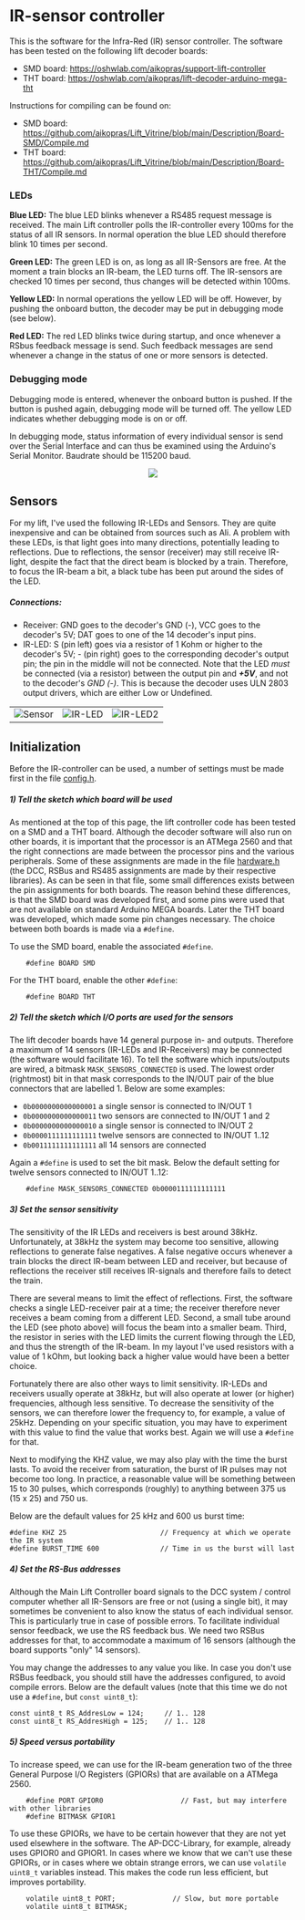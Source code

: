 # <a name="IR controller"></a>IR-sensor controller #

This is the software for the Infra-Red (IR) sensor controller.
The software has been tested on the following lift decoder boards:
  - SMD board: https://oshwlab.com/aikopras/support-lift-controller
  - THT board: https://oshwlab.com/aikopras/lift-decoder-arduino-mega-tht

Instructions for compiling can be found on:
  - SMD board: https://github.com/aikopras/Lift_Vitrine/blob/main/Description/Board-SMD/Compile.md
  - THT board: https://github.com/aikopras/Lift_Vitrine/blob/main/Description/Board-THT/Compile.md

### LEDs ###
**Blue LED:** The blue LED blinks whenever a RS485 request message is received. The main Lift controller polls the IR-controller every 100ms for the status of all IR sensors. In normal operation the blue LED should therefore blink 10 times per second.

**Green LED:** The green LED is on, as long as all IR-Sensors are free. At the moment a train blocks an IR-beam, the LED turns off. The IR-sensors are checked 10 times per second, thus changes will be detected within 100ms.

**Yellow LED:** In normal operations the yellow LED will be off. However, by pushing the onboard button, the decoder may be put in debugging mode (see below).

**Red LED:** The red LED blinks twice during startup, and once whenever a RSbus feedback message is send. Such feedback messages are send whenever a change in the status of one or more sensors is detected.

### Debugging mode ###
Debugging mode is entered, whenever the onboard button is pushed. If the button is pushed again, debugging mode will be turned off. The yellow LED indicates whether debugging mode is on or off.

In debugging mode, status information of every individual sensor is send over the Serial Interface and can thus be examined using the Arduino's Serial Monitor. Baudrate should be 115200 baud.
<center><img src="Figures/DebuggingMode.png"></center>


## Sensors ##
For my lift, I've used the following IR-LEDs and Sensors. They are quite inexpensive and can be obtained from sources such as Ali. A problem with these LEDs, is that light goes into many directions, potentially leading to reflections. Due to reflections, the sensor (receiver) may still receive IR-light, despite the fact that the direct beam is blocked by a train. Therefore, to focus the IR-beam a bit, a black tube has been put around the sides of the LED.

##### Connections: #####
  - Receiver: GND goes to the decoder's GND (-), VCC goes to the decoder's 5V; DAT goes to one of the 14 decoder's input pins.
  - IR-LED: S (pin left) goes via a resistor of 1 Kohm or higher to the decoder's 5V; - (pin right) goes to the corresponding decoder's output pin; the pin in the middle will not be connected. Note that the LED *must* be connected (via a resistor) between the output pin and ***+5V***, and not to the decoder's *GND (-)*. This is because the decoder uses ULN 2803 output drivers, which are either Low or Undefined.

<table><tr>
<td> <img src="Figures/IR-Sensor.jpeg" alt="Sensor" "/> </td>
<td> <img src="Figures/IR-LED.jpeg" alt="IR-LED" "/> </td>
<td> <img src="Figures/IR-LED2.jpeg" alt="IR-LED2" "/> </td>
</tr></table>


## Initialization ##
Before the IR-controller can be used, a number of settings must be made first in the file [config.h](config.h).

##### 1) Tell the sketch which board will be used #####
As mentioned at the top of this page, the lift controller code has been tested on a SMD and a THT board. Although the decoder software will also run on other boards, it is important that the processor is an ATMega 2560 and that the right connections are made between the processor pins and the various peripherals. Some of these assignments are made in the file [hardware.h](hardware.h) (the DCC, RSBus and RS485 assignments are made by their respective libraries). As can be seen in that file, some small differences exists between the pin assignments for both boards. The reason behind these differences, is that the SMD board  was developed first, and some pins were used that are not available on standard Arduino MEGA boards. Later the THT board was developed, which made some pin changes necessary. The choice between both boards is made via a `#define`.

To use the SMD board, enable the associated `#define`.
```
    #define BOARD SMD
```
For the THT board, enable the other `#define`:
```
    #define BOARD THT
```
##### 2) Tell the sketch which I/O ports are used for the sensors #####
The lift decoder boards have 14 general purpose in- and outputs. Therefore a maximum of 14 sensors (IR-LEDs and IR-Receivers) may be connected (the software would facilitate 16). To tell the software which inputs/outputs are wired, a bitmask `MASK_SENSORS_CONNECTED` is used. The lowest order (rightmost) bit in that mask corresponds to the IN/OUT pair of the blue connectors that are labelled 1. Below are some examples:
 - `0b0000000000000001` a single sensor is connected to IN/OUT 1
 - `0b0000000000000011` two sensors are connected to IN/OUT 1 and 2
 - `0b0000000000000010` a single sensor is connected to IN/OUT 2
 - `0b0000111111111111` twelve sensors are connected to IN/OUT 1..12
 - `0b0011111111111111` all 14 sensors are connected

Again a `#define` is used to set the bit mask. Below the default setting for twelve sensors connected to IN/OUT 1..12:
```
    #define MASK_SENSORS_CONNECTED 0b0000111111111111
```

##### 3) Set the sensor sensitivity #####
The sensitivity of the IR LEDs and receivers is best around 38kHz. Unfortunately, at 38kHz the system may become too sensitive, allowing reflections to generate false negatives. A false negative occurs whenever a train blocks the direct IR-beam between LED and receiver, but because of reflections the receiver still receives IR-signals and therefore fails to detect the train.

There are several means to limit the effect of reflections. First, the software checks a single LED-receiver pair at a time; the receiver therefore never receives a beam coming from a different LED. Second, a small tube around the LED (see photo above) will focus the beam into a smaller beam. Third, the resistor in series with the LED limits the current flowing through the LED, and thus the strength of the IR-beam. In my layout I've used resistors with a value of 1 kOhm, but looking back a higher value would have been a better choice.

Fortunately there are also other ways to limit sensitivity. IR-LEDs and receivers usually operate at 38kHz, but will also operate at lower (or higher) frequencies, although less sensitive. To decrease the sensitivity of the sensors, we can therefore lower the frequency to, for example, a value of 25kHz. Depending on your specific situation, you may have to experiment with this value to find the value that works best. Again we will use a `#define` for that.

Next to modifying the KHZ value, we may also play with the time the burst lasts. To avoid the receiver from saturation, the burst of IR pulses may not become too long. In practice, a reasonable value will be something between 15 to 30 pulses, which corresponds (roughly) to anything between 375 us (15 x 25) and 750 us.

Below are the default values for 25 kHz and 600 us burst time:
```
#define KHZ 25                       // Frequency at which we operate the IR system
#define BURST_TIME 600               // Time in us the burst will last
```

##### 4) Set the RS-Bus addresses #####
Although the Main Lift Controller board signals to the DCC system / control computer whether all IR-Sensors are free or not (using a single bit), it may sometimes be convenient to also know the status of each individual sensor. This is particularly true in case of possible errors.  To facilitate individual sensor feedback, we use the RS feedback bus. We need two RSBus addresses for that, to accommodate a maximum of 16 sensors (although the board supports "only" 14 sensors).

You may change the addresses to any value you like. In case you don't use RSBus feedback, you should still have the addresses configured, to avoid compile errors. Below are the default values (note that this time we do not use a `#define`, but `const uint8_t`):
```
const uint8_t RS_AddresLow = 124;     // 1.. 128
const uint8_t RS_AddresHigh = 125;    // 1.. 128
```

##### 5) Speed versus portability #####
To increase speed, we can use for the IR-beam generation two of the three General Purpose I/O Registers (GPIORs) that are available on a ATMega 2560.
```
    #define PORT GPIOR0                   // Fast, but may interfere with other libraries
    #define BITMASK GPIOR1                 
```
To use these GPIORs, we have to be certain however that they are not yet used elsewhere in the software. The AP-DCC-Library, for example, already uses GPIOR0 and GPIOR1. In cases where we know that we can't use these GPIORs, or in cases where we obtain strange errors, we can use `volatile uint8_t` variables instead. This makes the code run less efficient, but improves portability.

```
    volatile uint8_t PORT;              // Slow, but more portable
    volatile uint8_t BITMASK;
```
